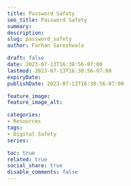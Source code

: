 ```yaml
---
title: Password Safety
seo_title: Password Safety
summary: 
description: 
slug: password_safety
author: Farhan Sareshwala

draft: false
date: 2023-07-13T16:38:56-07:00
lastmod: 2023-07-13T16:38:56-07:00
expiryDate: 
publishDate: 2023-07-13T16:38:56-07:00

feature_image: 
feature_image_alt: 

categories:
- Resources
tags:
- Digital Safety
series:

toc: true
related: true
social_share: true
disable_comments: false
---
```


